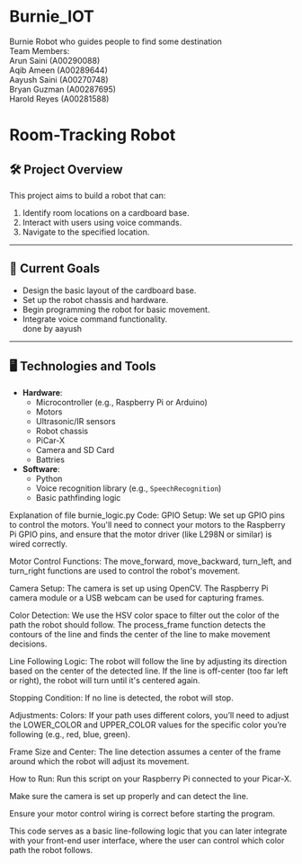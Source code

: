 # Burnie_IOT
Burnie Robot who guides people to find some destination
<br>
Team Members:
<br>
Arun Saini (A00290088)
<br>
Aqib Ameen (A00289644)
<br>
Aayush Saini (A00270748)
<br>
Bryan Guzman (A00287695)
<br>
Harold Reyes (A00281588)

# Room-Tracking Robot  

## 🛠 Project Overview  
This project aims to build a robot that can:  
1. Identify room locations on a cardboard base.  
2. Interact with users using voice commands.  
3. Navigate to the specified location.  

---

## 🚀 Current Goals  
- Design the basic layout of the cardboard base.  
- Set up the robot chassis and hardware.  
- Begin programming the robot for basic movement.  
- Integrate voice command functionality.  
done by aayush 
---

## 🖥️ Technologies and Tools  
- **Hardware**:  
  - Microcontroller (e.g., Raspberry Pi or Arduino)  
  - Motors  
  - Ultrasonic/IR sensors  
  - Robot chassis  
  - PiCar-X
  - Camera and SD Card
  - Battries 
- **Software**:  
  - Python  
  - Voice recognition library (e.g., `SpeechRecognition`)  
  - Basic pathfinding logic



Explanation of file burnie_logic.py Code:
GPIO Setup: We set up GPIO pins to control the motors. You'll need to connect your motors to the Raspberry Pi GPIO pins, and ensure that the motor driver (like L298N or similar) is wired correctly.

Motor Control Functions: The move_forward, move_backward, turn_left, and turn_right functions are used to control the robot's movement.

Camera Setup: The camera is set up using OpenCV. The Raspberry Pi camera module or a USB webcam can be used for capturing frames.

Color Detection: We use the HSV color space to filter out the color of the path the robot should follow. The process_frame function detects the contours of the line and finds the center of the line to make movement decisions.

Line Following Logic: The robot will follow the line by adjusting its direction based on the center of the detected line. If the line is off-center (too far left or right), the robot will turn until it's centered again.

Stopping Condition: If no line is detected, the robot will stop.

Adjustments:
Colors: If your path uses different colors, you’ll need to adjust the LOWER_COLOR and UPPER_COLOR values for the specific color you’re following (e.g., red, blue, green).

Frame Size and Center: The line detection assumes a center of the frame around which the robot will adjust its movement.

How to Run:
Run this script on your Raspberry Pi connected to your Picar-X.

Make sure the camera is set up properly and can detect the line.

Ensure your motor control wiring is correct before starting the program.

This code serves as a basic line-following logic that you can later integrate with your front-end user interface, where the user can control which color path the robot follows.